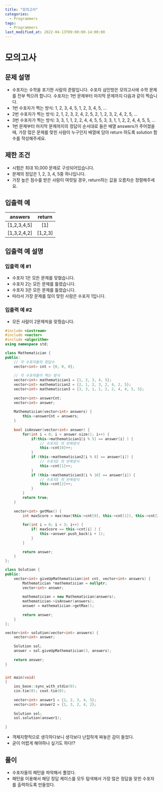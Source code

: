 ```yaml
---
title: "모의고사"
categories:
  - Programmers
tags:
  - Programmers
last_modified_at: 2022-04-13T09:00:00-14:00:00
---
```


# 모의고사

## 문제 설명

- 수포자는 수학을 포기한 사람의 준말입니다. 수포자 삼인방은 모의고사에 수학 문제를 전부 찍으려 합니다. 수포자는 1번 문제부터 마지막 문제까지 다음과 같이 찍습니다.
- 1번 수포자가 찍는 방식: 1, 2, 3, 4, 5, 1, 2, 3, 4, 5, ...
- 2번 수포자가 찍는 방식: 2, 1, 2, 3, 2, 4, 2, 5, 2, 1, 2, 3, 2, 4, 2, 5, ...
- 3번 수포자가 찍는 방식: 3, 3, 1, 1, 2, 2, 4, 4, 5, 5, 3, 3, 1, 1, 2, 2, 4, 4, 5, 5, ...
- 1번 문제부터 마지막 문제까지의 정답이 순서대로 들은 배열 answers가 주어졌을 때, 가장 많은 문제를 맞힌 사람이 누구인지 배열에 담아 return 하도록 solution 함수를 작성해주세요.

## 제한 조건

- 시험은 최대 10,000 문제로 구성되어있습니다.
- 문제의 정답은 1, 2, 3, 4, 5중 하나입니다.
- 가장 높은 점수를 받은 사람이 여럿일 경우, return하는 값을 오름차순 정렬해주세요.

## 입출력 예

|answers	   | return  |
|:------------:|:-------:|
| [1,2,3,4,5]  | [1]     |
| [1,3,2,4,2]  | [1,2,3] |

## 입출력 예 설명

### 입출력 예 #1
- 수포자 1은 모든 문제를 맞혔습니다.
- 수포자 2는 모든 문제를 틀렸습니다.
- 수포자 3은 모든 문제를 틀렸습니다.
- 따라서 가장 문제를 많이 맞힌 사람은 수포자 1입니다.

### 입출력 예 #2
- 모든 사람이 2문제씩을 맞췄습니다.

```c++
#include <iostream>
#include <vector>
#include <algorithm>
using namespace std;

class Mathematician {
public:
    // 각 수포자들의 정답수
    vector<int> cnt = {0, 0, 0};
    
    // 각 수포자들이 찍는 방식
    vector<int> mathematician1 = {1, 2, 3, 4, 5};
    vector<int> mathematician2 = {2, 1, 2, 3, 2, 4, 2, 5};
    vector<int> mathematician3 = {3, 3, 1, 1, 2, 2, 4, 4, 5, 5};
    
    vector<int> answerCnt;
    vector<int> answer;
    
    Mathematician(vector<int> answers) {
        this->answerCnt = answers;
    }
    
    bool isAnswer(vector<int> answer) {
        for(int i = 0; i < answer.size(); i++) {
            if(this->mathematician1[i % 5] == answer[i] ) {
                // 수포자1 의 반복방식
                this->cnt[0]++;
            }
            if (this->mathematician2[i % 8] == answer[i]) {
                // 수포자2 의 반복방식
                this->cnt[1]++;
            }
            if (this->mathematician3[i % 10] == answer[i]) {
                // 수포자3 의 반복방식
                this->cnt[2]++;
            }
        }
        return true;
    }
    
    vector<int> getMax() {
        int maxScore = max(max(this->cnt[0], this->cnt[1]), this->cnt[2]);
        
        for(int i = 0; i < 3; i++) {
            if( maxScore == this->cnt[i] ) {
                this->answer.push_back(i + 1);
            }
        }
        
        return answer;
    }
};

class Solution {
public:
    vector<int> giveUpMathematician(int cnt, vector<int> answers) {
        Mathematician *mathematician = nullptr;
        vector<int> answer;
    
        mathematician = new Mathematician(answers);
        mathematician->isAnswer(answers);
        answer = mathematician->getMax();
        
        return answer;
    }
};

vector<int> solution(vector<int> answers) {
    vector<int> answer;
    
    Solution sol;
    answer = sol.giveUpMathematician(3, answers);
    
    return answer;
}


int main(void)
{
    ios_base::sync_with_stdio(0);
    cin.tie(0); cout.tie(0);
    
    vector<int> answer1 = {1, 2, 3, 4, 5};
    vector<int> answer2 = {1, 3, 2, 4, 2};
    
    Solution sol;
    sol.solution(answer1);
    
}

```

- 객체지향적으로 생각하다보니 생각보다 난잡하게 짜놓은 감이 들었다.
- 굳이 어렵게 해야하나 싶기도 하다!?

## 풀이

- 수포자들의 패턴을 파악해서 풀었다.
- 패턴을 이용해서 해당 정답 케이스를 모두 탐색해서 가장 많은 정답을 맞힌 수포자를 출력하도록 만들었다.